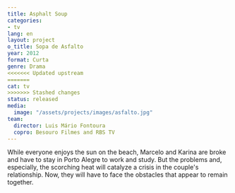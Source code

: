 ```yaml
---
title: Asphalt Soup
categories:
- tv
lang: en
layout: project
o_title: Sopa de Asfalto
year: 2012
format: Curta
genre: Drama
<<<<<<< Updated upstream
=======
cat: tv
>>>>>>> Stashed changes
status: released
media:
  image: "/assets/projects/images/asfalto.jpg"
team:
  director: Luis Mário Fontoura
  copro: Besouro Filmes and RBS TV
---
```


While everyone enjoys the sun on the beach, Marcelo and Karina are broke and have to stay in Porto Alegre to work and study. But the problems and, especially, the scorching heat will catalyze a crisis in the couple's relationship. Now, they will have to face the obstacles that appear to remain together.
